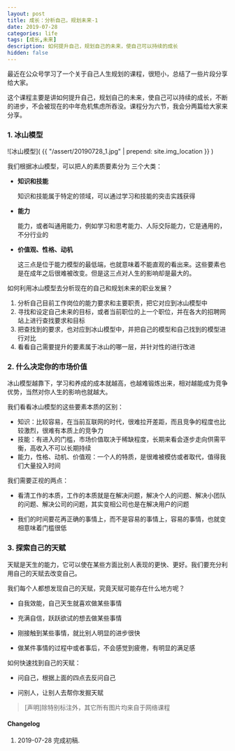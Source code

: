 ```yaml
---
layout: post
title: 成长：分析自己，规划未来-1
date: 2019-07-28
categories: life
tags: [成长,未来]
description: 如何提升自己，规划自己的未来，使自己可以持续的成长
hidden: false
---
```


最近在公众号学习了一个关于自己人生规划的课程，很短小，总结了一些片段分享给大家。

这个课程主要是讲如何提升自己，规划自己的未来，使自己可以持续的成长，不断的进步，不会被现在的中年危机焦虑所吞没。课程分为六节，我会分两篇给大家来分享。

### 1. 冰山模型

![冰山模型]( {{ "/assert/20190728_1.jpg" | prepend: site.img_location }} )

我们根据冰山模型，可以把人的素质要素分为 三个大类：

* **知识和技能**

  知识和技能属于特定的领域，可以通过学习和技能的突击实践获得

* **能力** 

  能力，或者叫通用能力，例如学习和思考能力、人际交际能力，它是通用的，不分行业的

* **价值观、性格、动机**

  这三点是位于能力模型的最低端，也就意味着不能直观的看出来。这些要素也是在成年之后很难被改变。但是这三点对人生的影响却是最大的。

如何利用冰山模型去分析现在的自己和规划未来的职业发展？

1. 分析自己目前工作岗位的能力要求和主要职责，把它对应到冰山模型中
2. 寻找和设定自己未来的目标，或者当前职位的上一个职位，并在各大的招聘网站上进行查找要求和目标
3. 把查找到的要求，也对应到冰山模型中，并把自己的模型和自己找到的模型进行对比
4. 看看自己需要提升的要素属于冰山的哪一层，并针对性的进行改进

### 2. 什么决定你的市场价值

冰山模型越靠下，学习和养成的成本就越高，也越难锻炼出来，相对越能成为竞争优势，当然对你人生的影响也就越大。

我们看看冰山模型的这些要素本质的区别：

*  知识：比较容易，在当前互联网的时代，很难拉开差距，而且竞争的程度也比较激烈，很难有本质上的竞争力
* 技能：有进入的门槛，市场价值取决于稀缺程度，长期来看会逐步走向供需平衡，高收入不可以长期持续
* 能力，性格、动机、价值观：一个人的特质，是很难被模仿或者取代，值得我们大量投入时间

我们需要正视的两点：

* 看清工作的本质，工作的本质就是在解决问题，解决个人的问题、解决小团队的问题、解决公司的问题，其实变相公司也是在解决用户的问题

* 我们的时间要花再正确的事情上，而不是容易的事情上，容易的事情，也就变相意味着门槛很低

### 3. 探索自己的天赋

天赋是天生的能力，它可以使在某些方面比别人表现的更快、更好。我们要充分利用自己的天赋去改变自己。

我们每个人都想发现自己的天赋，究竟天赋可能存在什么地方呢？

* 自我效能，自己天生就喜欢做某些事情

* 充满自信，跃跃欲试的想去做某些事情

* 刚接触到某些事情，就比别人明显的进步很快

* 做某件事情的过程中或者事后，不会感觉到疲倦，有明显的满足感



如何快速找到自己的天赋：

* 问自己，根据上面的四点去反问自己

* 问别人，让别人去帮你发掘天赋





> [声明]除特别标注外，其它所有图片均来自于网络课程


#### Changelog
1. 2019-07-28  完成初稿.
